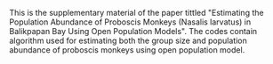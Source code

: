 
This is the supplementary material of the paper tittled "Estimating the Population Abundance of Proboscis Monkeys (Nasalis larvatus) in Balikpapan Bay Using Open Population Models". The codes contain algorithm used for estimating both the group size and population abundance of proboscis monkeys using open population model.

